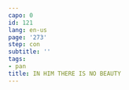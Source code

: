 ```yaml
---
capo: 0
id: 121
lang: en-us
page: '273'
step: con
subtitle: ''
tags:
- pan
title: IN HIM THERE IS NO BEAUTY
---
```

